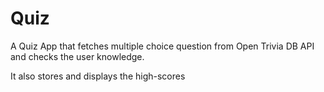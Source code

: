 # Quiz

A Quiz App that fetches multiple choice question from Open Trivia DB API and checks the user knowledge.

It also stores and displays the high-scores
